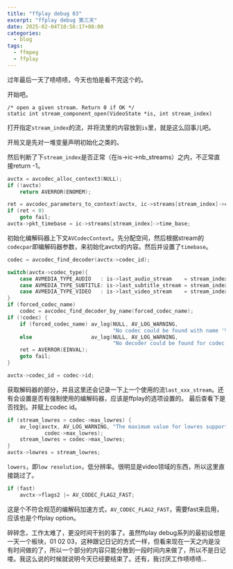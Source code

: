 ```yaml
---
title: "ffplay debug 03"
excerpt: "ffplay debug 第三天"
date: 2025-02-04T10:56:17+08:00
categories:
  - blog
tags:
  - ffmpeg
  - ffplay
---
```

过年最后一天了啧啧啧，今天也怕是看不完这个的。

开始吧。
```
/* open a given stream. Return 0 if OK */
static int stream_component_open(VideoState *is, int stream_index)
```
打开指定`stream_index`的流，并将流里的内容放到`is`里，就是这么回事儿吧。

开局又是先对一堆变量声明初始化之类的。

然后判断了下`stream_index`是否正常（在is->ic->nb_streams）之内，不正常直接return -1。
```c
avctx = avcodec_alloc_context3(NULL);
if (!avctx)
    return AVERROR(ENOMEM);

ret = avcodec_parameters_to_context(avctx, ic->streams[stream_index]->codecpar);
if (ret < 0)
    goto fail;
avctx->pkt_timebase = ic->streams[stream_index]->time_base;
```
初始化编解码器上下文`AVCodecContext`。先分配空间，然后根据stream的`codecpar`即编解码器参数，来初始化avctx的内容。然后并设置了`timebase`。
```c
codec = avcodec_find_decoder(avctx->codec_id);

switch(avctx->codec_type){
    case AVMEDIA_TYPE_AUDIO   : is->last_audio_stream    = stream_index; forced_codec_name =    audio_codec_name; break;
    case AVMEDIA_TYPE_SUBTITLE: is->last_subtitle_stream = stream_index; forced_codec_name = subtitle_codec_name; break;
    case AVMEDIA_TYPE_VIDEO   : is->last_video_stream    = stream_index; forced_codec_name =    video_codec_name; break;
}
if (forced_codec_name)
    codec = avcodec_find_decoder_by_name(forced_codec_name);
if (!codec) {
    if (forced_codec_name) av_log(NULL, AV_LOG_WARNING,
                                  "No codec could be found with name '%s'\n", forced_codec_name);
    else                   av_log(NULL, AV_LOG_WARNING,
                                  "No decoder could be found for codec %s\n", avcodec_get_name(avctx->codec_id));
    ret = AVERROR(EINVAL);
    goto fail;
}

avctx->codec_id = codec->id;
```
获取解码器的部分，并且这里还会记录一下上一个使用的流`last_xxx_stream`。还有会设置是否有强制使用的编解码器，应该是ffplay的选项设置的。
最后查看下是否找到。并赋上codec id。
```c
if (stream_lowres > codec->max_lowres) {
    av_log(avctx, AV_LOG_WARNING, "The maximum value for lowres supported by the decoder is %d\n",
            codec->max_lowres);
    stream_lowres = codec->max_lowres;
}
avctx->lowres = stream_lowres;
```
`lowers`，即`low resolution`，低分辨率。很明显是video领域的东西，所以这里直接跳过了。
```c
if (fast)
    avctx->flags2 |= AV_CODEC_FLAG2_FAST;
```
这是个不符合规范的编解码加速方式，`AV_CODEC_FLAG2_FAST`，需要fast来启用，应该也是个ffplay option。

碎碎念，工作太难了，更没时间干别的事了。虽然ffplay debug系列的最初设想是一天一个板块，01 02 03，这种跟记日记的方式一样，但看来现在一天之内是没有时间做的了，所以一个部分的内容只能分散到一段时间内来做了，所以不是日记喽。我这么说的时候就说明今天已经要结束了。还有，我讨厌工作啧啧啧…